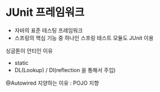 # JUnit 프레임워크
- 자바의 표준 테스팅 프레임워크
- 스프링의 핵심 기능 중 하나인 스프링 테스트 모듈도 JUnit 이용


싱글톤이 안티인 이유
- static
- DL(Lookup) / DI(reflection 을 통해서 주입)

@Autowired 지양하는 이유
: POJO 지향
